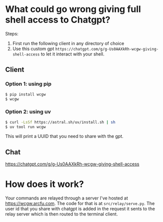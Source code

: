 # What could go wrong giving full shell access to Chatgpt?
Steps: 
1. First run the following client in any directory of choice
2. Use this custom gpt `https://chatgpt.com/g/g-Us0AAXkRh-wcgw-giving-shell-access` to let it interact with your shell.

## Client

### Option 1: using pip
```sh
$ pip install wcgw
$ wcgw
```

### Option 2: using uv
```sh
$ curl -LsSf https://astral.sh/uv/install.sh | sh
$ uv tool run wcgw
```

This will print a UUID that you need to share with the gpt.


## Chat
https://chatgpt.com/g/g-Us0AAXkRh-wcgw-giving-shell-access

# How does it work?
Your commands are relayed through a server I've hosted at https://wcgw.arcfu.com. The code for that is at `src/relay/serve.py`. The user id that you share with chatgpt is added in the request it sents to the relay server which is then routed to the terminal client.
